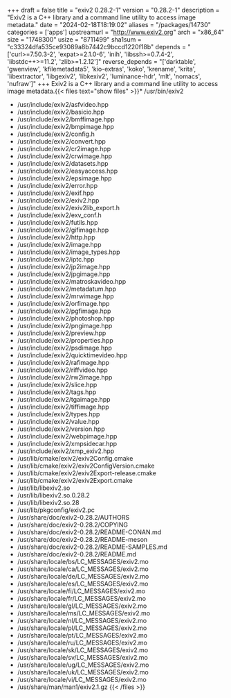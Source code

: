 +++
draft = false
title = "exiv2 0.28.2-1"
version = "0.28.2-1"
description = "Exiv2 is a C++ library and a command line utility to access image metadata."
date = "2024-02-18T18:19:02"
aliases = "/packages/14730"
categories = ['apps']
upstreamurl = "http://www.exiv2.org"
arch = "x86_64"
size = "1748300"
usize = "8711499"
sha1sum = "c33324dfa535ce93089a8b7442c9bccd1220f18b"
depends = "['curl>=7.50.3-2', 'expat>=2.1.0-6', 'inih', 'libssh>=0.7.4-2', 'libstdc++>=11.2', 'zlib>=1.2.12']"
reverse_depends = "['darktable', 'gwenview', 'kfilemetadata5', 'kio-extras', 'koko', 'krename', 'krita', 'libextractor', 'libgexiv2', 'libkexiv2', 'luminance-hdr', 'mlt', 'nomacs', 'nufraw']"
+++
Exiv2 is a C++ library and a command line utility to access image metadata.{{< files text="show files" >}}* /usr/bin/exiv2
* /usr/include/exiv2/asfvideo.hpp
* /usr/include/exiv2/basicio.hpp
* /usr/include/exiv2/bmffimage.hpp
* /usr/include/exiv2/bmpimage.hpp
* /usr/include/exiv2/config.h
* /usr/include/exiv2/convert.hpp
* /usr/include/exiv2/cr2image.hpp
* /usr/include/exiv2/crwimage.hpp
* /usr/include/exiv2/datasets.hpp
* /usr/include/exiv2/easyaccess.hpp
* /usr/include/exiv2/epsimage.hpp
* /usr/include/exiv2/error.hpp
* /usr/include/exiv2/exif.hpp
* /usr/include/exiv2/exiv2.hpp
* /usr/include/exiv2/exiv2lib_export.h
* /usr/include/exiv2/exv_conf.h
* /usr/include/exiv2/futils.hpp
* /usr/include/exiv2/gifimage.hpp
* /usr/include/exiv2/http.hpp
* /usr/include/exiv2/image.hpp
* /usr/include/exiv2/image_types.hpp
* /usr/include/exiv2/iptc.hpp
* /usr/include/exiv2/jp2image.hpp
* /usr/include/exiv2/jpgimage.hpp
* /usr/include/exiv2/matroskavideo.hpp
* /usr/include/exiv2/metadatum.hpp
* /usr/include/exiv2/mrwimage.hpp
* /usr/include/exiv2/orfimage.hpp
* /usr/include/exiv2/pgfimage.hpp
* /usr/include/exiv2/photoshop.hpp
* /usr/include/exiv2/pngimage.hpp
* /usr/include/exiv2/preview.hpp
* /usr/include/exiv2/properties.hpp
* /usr/include/exiv2/psdimage.hpp
* /usr/include/exiv2/quicktimevideo.hpp
* /usr/include/exiv2/rafimage.hpp
* /usr/include/exiv2/riffvideo.hpp
* /usr/include/exiv2/rw2image.hpp
* /usr/include/exiv2/slice.hpp
* /usr/include/exiv2/tags.hpp
* /usr/include/exiv2/tgaimage.hpp
* /usr/include/exiv2/tiffimage.hpp
* /usr/include/exiv2/types.hpp
* /usr/include/exiv2/value.hpp
* /usr/include/exiv2/version.hpp
* /usr/include/exiv2/webpimage.hpp
* /usr/include/exiv2/xmpsidecar.hpp
* /usr/include/exiv2/xmp_exiv2.hpp
* /usr/lib/cmake/exiv2/exiv2Config.cmake
* /usr/lib/cmake/exiv2/exiv2ConfigVersion.cmake
* /usr/lib/cmake/exiv2/exiv2Export-release.cmake
* /usr/lib/cmake/exiv2/exiv2Export.cmake
* /usr/lib/libexiv2.so
* /usr/lib/libexiv2.so.0.28.2
* /usr/lib/libexiv2.so.28
* /usr/lib/pkgconfig/exiv2.pc
* /usr/share/doc/exiv2-0.28.2/AUTHORS
* /usr/share/doc/exiv2-0.28.2/COPYING
* /usr/share/doc/exiv2-0.28.2/README-CONAN.md
* /usr/share/doc/exiv2-0.28.2/README-meson
* /usr/share/doc/exiv2-0.28.2/README-SAMPLES.md
* /usr/share/doc/exiv2-0.28.2/README.md
* /usr/share/locale/bs/LC_MESSAGES/exiv2.mo
* /usr/share/locale/ca/LC_MESSAGES/exiv2.mo
* /usr/share/locale/de/LC_MESSAGES/exiv2.mo
* /usr/share/locale/es/LC_MESSAGES/exiv2.mo
* /usr/share/locale/fi/LC_MESSAGES/exiv2.mo
* /usr/share/locale/fr/LC_MESSAGES/exiv2.mo
* /usr/share/locale/gl/LC_MESSAGES/exiv2.mo
* /usr/share/locale/ms/LC_MESSAGES/exiv2.mo
* /usr/share/locale/nl/LC_MESSAGES/exiv2.mo
* /usr/share/locale/pl/LC_MESSAGES/exiv2.mo
* /usr/share/locale/pt/LC_MESSAGES/exiv2.mo
* /usr/share/locale/ru/LC_MESSAGES/exiv2.mo
* /usr/share/locale/sk/LC_MESSAGES/exiv2.mo
* /usr/share/locale/sv/LC_MESSAGES/exiv2.mo
* /usr/share/locale/ug/LC_MESSAGES/exiv2.mo
* /usr/share/locale/uk/LC_MESSAGES/exiv2.mo
* /usr/share/locale/vi/LC_MESSAGES/exiv2.mo
* /usr/share/man/man1/exiv2.1.gz
{{< /files >}}